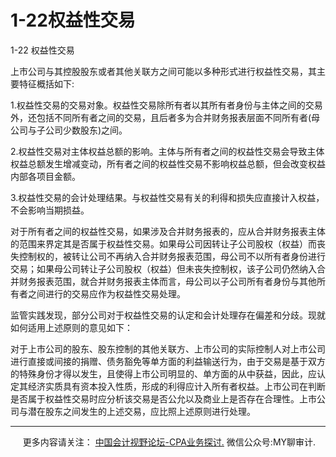 ﻿1-22权益性交易
=========

  

1-22 权益性交易

上市公司与其控股股东或者其他关联方之间可能以多种形式进行权益性交易，其主要特征概括如下:

1.权益性交易的交易对象。权益性交易除所有者以其所有者身份与主体之间的交易外，还包括不同所有者之间的交易，且后者多为合并财务报表层面不同所有者(母公司与子公司少数股东)之间。

2.权益性交易对主体权益总额的影响。主体与所有者之间的权益性交易会导致主体权益总额发生增减变动，所有者之间的权益性交易不影响权益总额，但会改变权益内部各项目金额。

3.权益性交易的会计处理结果。与权益性交易有关的利得和损失应直接计入权益，不会影响当期损益。

对于所有者之间的权益性交易，如果涉及合并财务报表的，应从合并财务报表主体的范围来界定其是否属于权益性交易。如果母公司因转让子公司股权（权益）而丧失控制权的，被转让公司不再纳入合并财务报表范围，母公司不以所有者身份进行交易；如果母公司转让子公司股权（权益）但未丧失控制权，该子公司仍然纳入合并财务报表范围，就合并财务报表主体而言，母公司以子公司所有者身份与其他所有者之间进行的交易应作为权益性交易处理。

监管实践发现，部分公司对于权益性交易的认定和会计处理存在偏差和分歧。现就如何适用上述原则的意见如下：

对于上市公司的股东、股东控制的其他关联方、上市公司的实际控制人对上市公司进行直接或间接的捐赠、债务豁免等单方面的利益输送行为，由于交易是基于双方的特殊身份才得以发生，且使得上市公司明显的、单方面的从中获益，因此，应认定其经济实质具有资本投入性质，形成的利得应计入所有者权益。上市公司在判断是否属于权益性交易时应分析该交易是否公允以及商业上是否存在合理性。上市公司与潜在股东之间发生的上述交易，应比照上述原则进行处理。

* * *

     更多内容请关注： [中国会计视野论坛-CPA业务探讨.](https://bbs.esnai.com/thread-5354530-1-3.html) 微信公众号:MY聊审计.